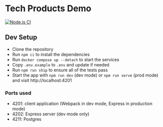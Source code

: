 # Tech Products Demo

[![Node.js CI](https://github.com/CodeYourFuture/tech-products-demo/workflows/Node.js%20CI/badge.svg)](https://github.com/CodeYourFuture/tech-products-demo/actions)

## Dev Setup

- Clone the repository
- Run `npm ci` to install the dependencies
- Run `docker compose up --detach` to start the services
- Copy `.env.example` to `.env` and update if needed
- Run `npm run ship` to ensure all of the tests pass
- Start the app with `npm run dev` (dev mode) or `npm run serve` (prod mode) and visit http://localhost:4201

### Ports used

- 4201: client application (Webpack in dev mode, Express in production mode)
- 4202: Express server (dev mode only)
- 4211: Postgres
